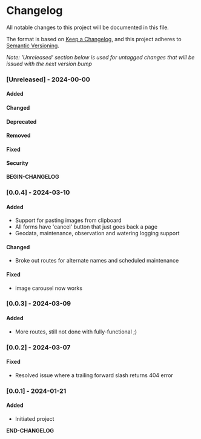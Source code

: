 # Changelog

All notable changes to this project will be documented in this file.

The format is based on [Keep a Changelog](https://keepachangelog.com/en/1.0.0/), and this project adheres to [Semantic Versioning](https://semver.org/spec/v2.0.0.html).

_Note: 'Unreleased' section below is used for untagged changes that will be issued with the next version bump_

### [Unreleased] - 2024-00-00
#### Added
#### Changed
#### Deprecated
#### Removed
#### Fixed
#### Security
__BEGIN-CHANGELOG__
 
### [0.0.4] - 2024-03-10
#### Added
 - Support for pasting images from clipboard
 - All forms have 'cancel' button that just goes back a page
 - Geodata, maintenance, observation and watering logging support
#### Changed
 - Broke out routes for alternate names and scheduled maintenance
#### Fixed
 - image carousel now works
 
### [0.0.3] - 2024-03-09
#### Added
 - More routes, still not done with fully-functional ;)
 
### [0.0.2] - 2024-03-07
#### Fixed
 - Resolved issue where a trailing forward slash returns 404 error


### [0.0.1] - 2024-01-21
#### Added
 - Initiated project

__END-CHANGELOG__